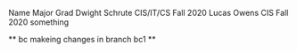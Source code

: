 Name             Major       Grad 
Dwight Schrute   CIS/IT/CS   Fall 2020
Lucas Owens      CIS         Fall 2020
something

** bc makeing changes in branch bc1 **
